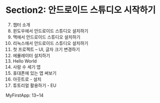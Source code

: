 # Section2: 안드로이드 스튜디오 시작하기
7. 챕터 소개
8. 윈도우에서 안드로이드 스튜디오 설치하기
9. 맥에서 안드로이드 스튜디오 설치하기
10. 리눅스에서 안드로이드 스튜디오 설치하기
11. 첫 프로젝트 – UI, 글자 크기 변경하기
12. 에뮬레이터 설치하기
13. Hello World
14. 사람 수 세기 앱
15. 휴대폰에 있는 앱 써보기
16. 아웃트로 - 설치
17. 튜토리얼 활용하기 - EU

MyFirstApp: 13~14
